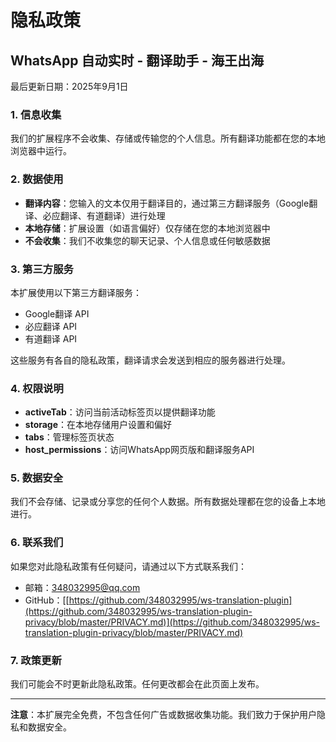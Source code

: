 # 隐私政策

## WhatsApp 自动实时 - 翻译助手 - 海王出海

最后更新日期：2025年9月1日

### 1. 信息收集

我们的扩展程序不会收集、存储或传输您的个人信息。所有翻译功能都在您的本地浏览器中运行。

### 2. 数据使用

- **翻译内容**：您输入的文本仅用于翻译目的，通过第三方翻译服务（Google翻译、必应翻译、有道翻译）进行处理
- **本地存储**：扩展设置（如语言偏好）仅存储在您的本地浏览器中
- **不会收集**：我们不收集您的聊天记录、个人信息或任何敏感数据

### 3. 第三方服务

本扩展使用以下第三方翻译服务：
- Google翻译 API
- 必应翻译 API  
- 有道翻译 API

这些服务有各自的隐私政策，翻译请求会发送到相应的服务器进行处理。

### 4. 权限说明

- **activeTab**：访问当前活动标签页以提供翻译功能
- **storage**：在本地存储用户设置和偏好
- **tabs**：管理标签页状态
- **host_permissions**：访问WhatsApp网页版和翻译服务API

### 5. 数据安全

我们不会存储、记录或分享您的任何个人数据。所有数据处理都在您的设备上本地进行。

### 6. 联系我们

如果您对此隐私政策有任何疑问，请通过以下方式联系我们：
- 邮箱：348032995@qq.com
- GitHub：[[https://github.com/348032995/ws-translation-plugin](https://github.com/348032995/ws-translation-plugin-privacy/blob/master/PRIVACY.md)](https://github.com/348032995/ws-translation-plugin-privacy/blob/master/PRIVACY.md)

### 7. 政策更新

我们可能会不时更新此隐私政策。任何更改都会在此页面上发布。

---

**注意**：本扩展完全免费，不包含任何广告或数据收集功能。我们致力于保护用户隐私和数据安全。
